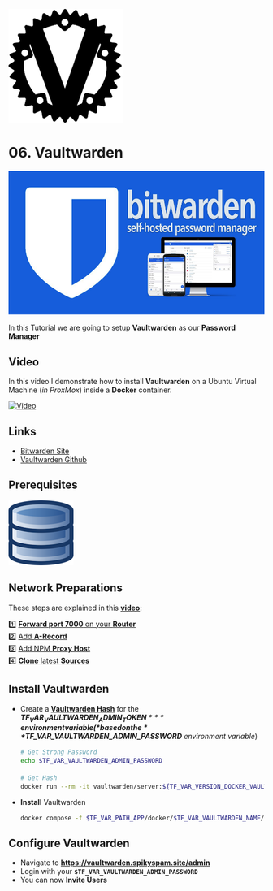 ![NPM Logo](_assets/images/vaultwarden.png)
# 06. Vaultwarden

![NPM Banner](_assets/images/bw_banner.png)

In this Tutorial we are going to setup **Vaultwarden** as our **Password Manager**

## Video

In this video I demonstrate how to install **Vaultwarden** on a Ubuntu Virtual Machine (*in ProxMox*) inside a **Docker** container.

[![Video](_assets/images/vaultwarden-video.png)](https://youtu.be/XXXXXXXXXXXXXXXXXXXXXXX)

## Links

- [Bitwarden Site](https://bitwarden.com)
- [Vaultwarden Github](https://github.com/dani-garcia/vaultwarden)

## Prerequisites

[![05. Databases](../05_databases/_assets/images/database.png)](../05_databases/README.md)

## Network Preparations

These steps are explained in this **[video](https://youtu.be/8UoNDwNV4R8)**:

1️⃣ [**Forward port 7000** on your **Router**](../05_databases/README.md#forward-ports-router) \
2️⃣ [Add **A-Record**](../05_databases/README.md#add-a-record) \
3️⃣ [Add NPM **Proxy Host**](../05_databases/README.md#npm-proxy-host) \
4️⃣ [**Clone** latest **Sources**](../05_databases/README.md#latest-sources)

## Install Vaultwarden

- Create a **[Vaultwarden Hash](https://github.com/dani-garcia/vaultwarden/wiki/Enabling-admin-page)** for the ***$TF_VAR_VAULTWARDEN_ADMIN_TOKEN*** environment variable (*based on the **$TF_VAR_VAULTWARDEN_ADMIN_PASSWORD** environment variable*)
  ```bash
  # Get Strong Password
  echo $TF_VAR_VAULTWARDEN_ADMIN_PASSWORD

  # Get Hash
  docker run --rm -it vaultwarden/server:${TF_VAR_VERSION_DOCKER_VAULTWARDEN} ./vaultwarden hash
  ```
- **Install** Vaultwarden
  ```bash
  docker compose -f $TF_VAR_PATH_APP/docker/$TF_VAR_VAULTWARDEN_NAME/docker-compose.yaml up -d
  ```

## Configure Vaultwarden

- Navigate to **https://vaultwarden.spikyspam.site/admin**
- Login with your **`$TF_VAR_VAULTWARDEN_ADMIN_PASSWORD`**
- You can now **Invite Users**